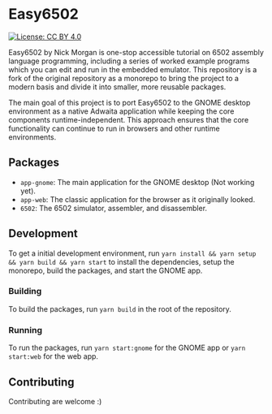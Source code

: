 # Easy6502
[![License: CC BY 4.0](https://img.shields.io/badge/License-CC%20BY%204.0-lightgrey.svg)](https://creativecommons.org/licenses/by/4.0/)

Easy6502 by Nick Morgan is one-stop accessible tutorial on 6502 assembly language programming, including a series of worked example programs which you can edit and run in the embedded emulator. This repository is a fork of the original repository as a monorepo to bring the project to a modern basis and divide it into smaller, more reusable packages.

The main goal of this project is to port Easy6502 to the GNOME desktop environment as a native Adwaita application while keeping the core components runtime-independent. This approach ensures that the core functionality can continue to run in browsers and other runtime environments.

## Packages

- `app-gnome`: The main application for the GNOME desktop (Not working yet).
- `app-web`: The classic application for the browser as it originally looked.
- `6502`: The 6502 simulator, assembler, and disassembler.

## Development

To get a initial development environment, run `yarn install && yarn setup && yarn build && yarn start` to install the dependencies, setup the monorepo, build the packages, and start the GNOME app.

### Building

To build the packages, run `yarn build` in the root of the repository.

### Running

To run the packages, run `yarn start:gnome` for the GNOME app or `yarn start:web` for the web app.

## Contributing

Contributing are welcome :)
